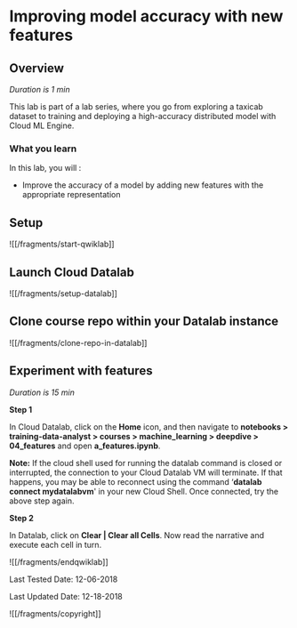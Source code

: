 # Improving model accuracy with new features


## Overview

*Duration is 1 min*


This lab is part of a lab series, where you go from exploring a taxicab dataset to training and deploying a high-accuracy distributed model with Cloud ML Engine.

### __What you learn__

In this lab, you will :

* Improve the accuracy of a model by adding new features with the appropriate representation


## Setup


![[/fragments/start-qwiklab]]


## Launch Cloud Datalab


![[/fragments/setup-datalab]]


## Clone course repo within your Datalab instance


![[/fragments/clone-repo-in-datalab]]


## Experiment with features

*Duration is 15 min*


__Step 1__

In Cloud Datalab, click on the __Home__ icon, and then navigate to __notebooks \> training-data-analyst \> courses \> machine\_learning \> deepdive \> 04\_features__ and open __a_features.ipynb__.

<aside class="warning"><p><strong>Note:</strong> If the cloud shell used for running the datalab command is closed or interrupted, the connection to your Cloud Datalab VM will terminate. If that happens, you may be able to reconnect using the command ‘<strong>datalab connect mydatalabvm</strong>&#39; in your new Cloud Shell. Once connected, try the above step again.</p>
</aside>

__Step 2__

In Datalab, click on __Clear | Clear all Cells__. Now read the narrative and execute each cell in turn.

![[/fragments/endqwiklab]]

Last Tested Date: 12-06-2018

Last Updated Date: 12-18-2018

![[/fragments/copyright]]
